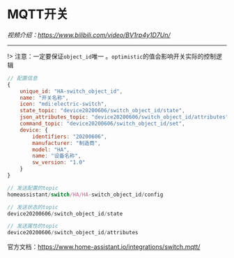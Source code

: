 # MQTT开关

*视频介绍：https://www.bilibili.com/video/BV1rp4y1D7Un/*

---

!> 注意：一定要保证`object_id`唯一 。`optimistic`的值会影响开关实际的控制逻辑
```js
// 配置信息
{
    unique_id: "HA-switch_object_id",
    name: "开关名称",
    icon: "mdi:electric-switch",
    state_topic: "device20200606/switch_object_id/state",
    json_attributes_topic: "device20200606/switch_object_id/attributes",
    command_topic: "device20200606/switch_object_id/set",
    device: {
        identifiers: "20200606",
        manufacturer: "制造商",
        model: "HA",
        name: "设备名称",
        sw_version: "1.0"
    }
}

// 发送配置的topic
homeassistant/switch/HA/HA-switch_object_id/config

// 发送状态的topic
device20200606/switch_object_id/state

// 发送属性的topic
device20200606/switch_object_id/attributes

```

官方文档：https://www.home-assistant.io/integrations/switch.mqtt/